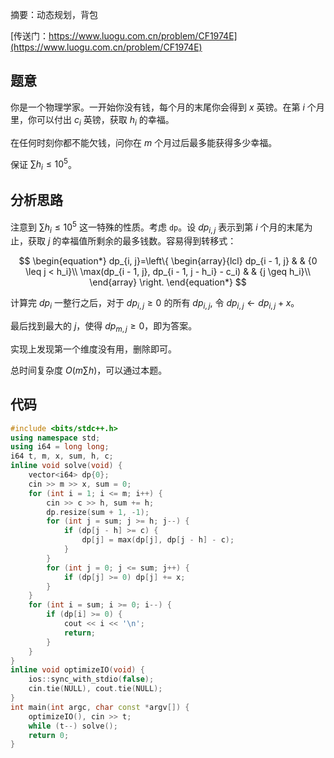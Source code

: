 摘要：动态规划，背包

[传送门：https://www.luogu.com.cn/problem/CF1974E](https://www.luogu.com.cn/problem/CF1974E)

## 题意

你是一个物理学家。一开始你没有钱，每个月的末尾你会得到 $x$ 英镑。在第 $i$ 个月里，你可以付出 $c_i$ 英镑，获取 $h_i$ 的幸福。

在任何时刻你都不能欠钱，问你在 $m$ 个月过后最多能获得多少幸福。

保证 $\sum h_i \leq 10^5$。

## 分析思路

注意到 $\sum h_i \leq 10^5$ 这一特殊的性质。考虑 `dp`。设 $dp_{i, j}$ 表示到第 $i$ 个月的末尾为止，获取 $j$ 的幸福值所剩余的最多钱数。容易得到转移式：

$$
\begin{equation*}
dp_{i, j}=\left\{
\begin{array}{lcl}
dp_{i - 1, j} & & {0 \leq j < h_i}\\
\max(dp_{i - 1, j}, dp_{i - 1, j - h_i} - c_i) & & {j \geq h_i}\\
\end{array} \right.
\end{equation*}
$$

计算完 $dp_i$ 一整行之后，对于 $dp_{i, j} \geq 0$ 的所有 $dp_{i, j}$, 令 $dp_{i, j} \gets dp_{i, j} + x$。

最后找到最大的 $j$，使得 $dp_{m, j} \geq 0$，即为答案。

实现上发现第一个维度没有用，删除即可。

总时间复杂度 $O\left(m \sum h\right)$，可以通过本题。

## 代码

```cpp
#include <bits/stdc++.h>
using namespace std;
using i64 = long long;
i64 t, m, x, sum, h, c;
inline void solve(void) {
    vector<i64> dp{0};
    cin >> m >> x, sum = 0;
    for (int i = 1; i <= m; i++) {
        cin >> c >> h, sum += h;
        dp.resize(sum + 1, -1);
        for (int j = sum; j >= h; j--) {
            if (dp[j - h] >= c) {
                dp[j] = max(dp[j], dp[j - h] - c);
            }
        }
        for (int j = 0; j <= sum; j++) {
            if (dp[j] >= 0) dp[j] += x;
        }
    }
    for (int i = sum; i >= 0; i--) {
        if (dp[i] >= 0) {
            cout << i << '\n';
            return;
        }
    }
}
inline void optimizeIO(void) {
    ios::sync_with_stdio(false);
    cin.tie(NULL), cout.tie(NULL);
}
int main(int argc, char const *argv[]) {
    optimizeIO(), cin >> t;
    while (t--) solve();
    return 0;
}

```
